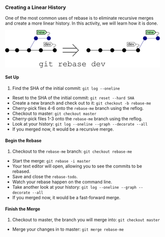 ### Creating a Linear History

One of the most common uses of rebase is to eliminate recursive merges and create a more linear history. In this activity, we will learn how it is done.

![Git Rebase](/book/images/git-rebase.png)

#### Set Up
1. Find the SHA of the initial commit: `git log --oneline`
- Reset to the SHA of the initial commit: `git reset --hard SHA`
- Create a new branch and check out to it: `git checkout -b rebase-me`
- Cherry-pick files 4-6 onto the `rebase-me` branch using the reflog.
- Checkout to master: `git checkout master`
- Cherry-pick files 1-3 onto the `rebase-me` branch using the reflog.
- Look at your history: `git log --oneline --graph --decorate --all`
- If you merged now, it would be a recursive merge.

#### Begin the Rebase
1. Checkout to the `rebase-me` branch: `git checkout rebase-me`
- Start the merge: `git rebase -i master`
- Your text editor will open, allowing you to see the commits to be rebased.
- Save and close the `rebase-todo`.
- Watch your rebase happen on the command line.
- Take another look at your history: `git log --oneline --graph --decorate --all`
- If you merged now, it would be a fast-forward merge.

#### Finish the Merge
1. Checkout to master, the branch you will merge into: `git checkout master`
- Merge your changes in to master: `git merge rebase-me`
